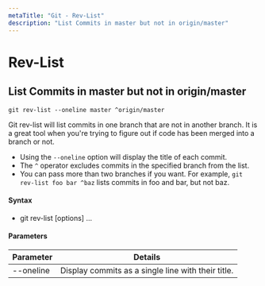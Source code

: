 ```yaml
---
metaTitle: "Git - Rev-List"
description: "List Commits in master but not in origin/master"
---
```


# Rev-List

## List Commits in master but not in origin/master

```git
git rev-list --oneline master ^origin/master

```

Git rev-list will list commits in one branch that are not in another branch. It is a great tool when you're trying to figure out if code has been merged into a branch or not.

- Using the `--oneline` option will display the title of each commit.
- The `^` operator excludes commits in the specified branch from the list.
- You can pass more than two branches if you want. For example, `git rev-list foo bar ^baz` lists commits in foo and bar, but not baz.

#### Syntax

- git rev-list [options] <commit> ...

#### Parameters

| Parameter | Details                                            |
| --------- | -------------------------------------------------- |
| --oneline | Display commits as a single line with their title. |
